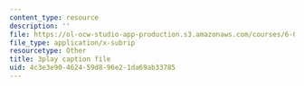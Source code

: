 ```yaml
---
content_type: resource
description: ''
file: https://ol-ocw-studio-app-production.s3.amazonaws.com/courses/6-004-computation-structures-spring-2017/4c3e3e90462459d896e21da69ab33785_J5Mg_tqT18g.vtt
file_type: application/x-subrip
resourcetype: Other
title: 3play caption file
uid: 4c3e3e90-4624-59d8-96e2-1da69ab33785
---
```

